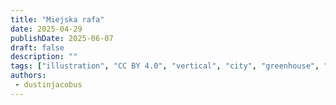 ```yaml
---
title: "Miejska rafa"
date: 2025-04-29
publishDate: 2025-06-07
draft: false
description: ""
tags: ["illustration", "CC BY 4.0", "vertical", "city", "greenhouse", "winter", "robots", "water", "wind turbine", "people"]
authors:
 - dustinjacobus
---
```

